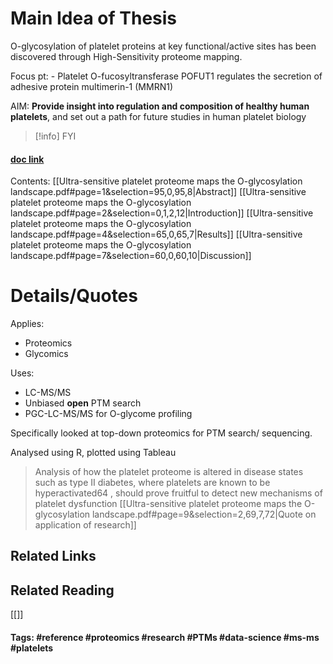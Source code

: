 # Main Idea of Thesis

O-glycosylation of platelet proteins at key functional/active sites has been discovered through High-Sensitivity proteome mapping.

Focus pt: - Platelet O-fucosyltransferase POFUT1 regulates the secretion of adhesive protein multimerin-1 (MMRN1)

AIM: **Provide insight into regulation and composition of healthy human platelets**, and set out a path for future studies in human platelet biology


> [!info] FYI
> 


#### [doc link](Ultra-sensitive%20platelet%20proteome%20maps%20the%20O-glycosylation%20landscape.pdf)
Contents: 
[[Ultra-sensitive platelet proteome maps the O-glycosylation landscape.pdf#page=1&selection=95,0,95,8|Abstract]]
[[Ultra-sensitive platelet proteome maps the O-glycosylation landscape.pdf#page=2&selection=0,1,2,12|Introduction]]
[[Ultra-sensitive platelet proteome maps the O-glycosylation landscape.pdf#page=4&selection=65,0,65,7|Results]]
[[Ultra-sensitive platelet proteome maps the O-glycosylation landscape.pdf#page=7&selection=60,0,60,10|Discussion]]


# Details/Quotes

Applies:
- Proteomics
- Glycomics

Uses:
- LC-MS/MS
- Unbiased **open** PTM search 
- PGC-LC-MS/MS for O-glycome profiling 

Specifically looked at top-down proteomics for PTM search/ sequencing.

Analysed using R, plotted using Tableau

> Analysis of how the platelet proteome is altered in disease states such as type II diabetes, where platelets are known to be hyperactivated64 , should prove fruitful to detect new mechanisms of platelet dysfunction
[[Ultra-sensitive platelet proteome maps the O-glycosylation landscape.pdf#page=9&selection=2,69,7,72|Quote on application of research]]




## Related Links

## Related Reading

[[]]

#### Tags: #reference #proteomics #research #PTMs #data-science #ms-ms #platelets 
